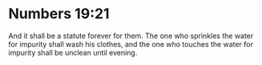 # Numbers 19:21

And it shall be a statute forever for them. The one who sprinkles the water for impurity shall wash his clothes, and the one who touches the water for impurity shall be unclean until evening.

